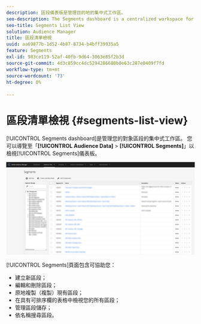 ```yaml
---
description: 區段儀表板是管理目的地的集中式工作區。
seo-description: The Segments dashboard is a centralized workspace for managing destinations.
seo-title: Segments List View
solution: Audience Manager
title: 區段清單檢視
uuid: aa69877b-1d52-4b87-8734-b4bff39935a5
feature: Segments
exl-id: 983ce119-52af-40fb-9d64-3063e85f2b3d
source-git-commit: 4d3c859cc4dc5294286680b0e63c287e0409f7fd
workflow-type: tm+mt
source-wordcount: '73'
ht-degree: 0%

---
```


# 區段清單檢視 {#segments-list-view}

[!UICONTROL Segments dashboard]是管理您的對象區段的集中式工作區。 您可以導覽至「**[!UICONTROL Audience Data]** > **[!UICONTROL Segments]**」以檢視[!UICONTROL Segments]儀表板。

![區段 — 儀表板](assets/segments-dashboard.png)

[!UICONTROL Segments]頁面包含可協助您：

* 建立新區段；
* 編輯和刪除區段；
* 原地複製（複製）現有區段；
* 在具有可排序欄的表格中檢視您的所有區段；
* 管理區段儲存；
* 依名稱搜尋區段。
